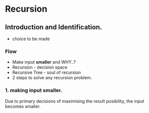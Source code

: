 # Recursion

## Introduction and Identification.

- choice to be made

### Flow

- Make input **smaller** and WHY..?
- Recursion - decision space
- Recursive Tree - soul of recursion
- 2 steps to solve any recursion problem.

### 1. making input smaller.

Due to primary decisions of maximising the result posibility, the input becomes smaller.

